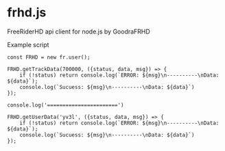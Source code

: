 # frhd.js
FreeRiderHD api client for node.js by GoodraFRHD

Example script
```const fr = require('../index.js');
const FRHD = new fr.user();

FRHD.getTrackData(700000, ({status, data, msg}) => {
    if (!status) return console.log(`ERROR: ${msg}\n----------\nData: ${data}`);
    console.log(`Sucuess: ${msg}\n----------\nData: ${data}`)
});

console.log('=======================')

FRHD.getUserData('yv3l', ({status, data, msg}) => {
    if (!status) return console.log(`ERROR: ${msg}\n----------\nData: ${data}`);
    console.log(`Sucuess: ${msg}\n----------\nData: ${data}`)
});
```

